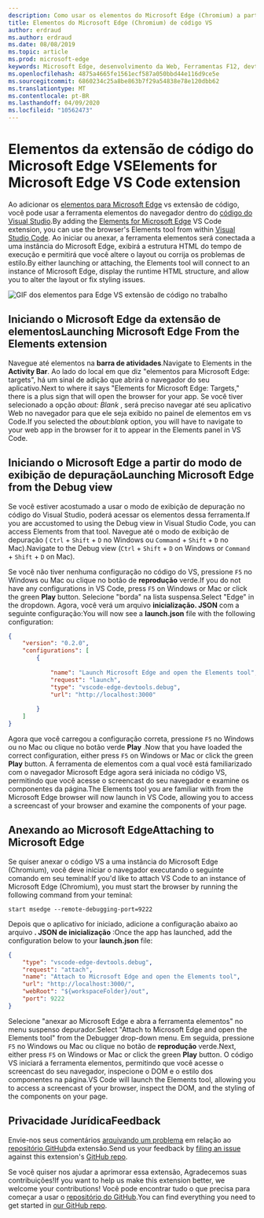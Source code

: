 ```yaml
---
description: Como usar os elementos do Microsoft Edge (Chromium) a partir do código VS
title: Elementos do Microsoft Edge (Chromium) de código VS
author: erdraud
ms.author: erdraud
ms.date: 08/08/2019
ms.topic: article
ms.prod: microsoft-edge
keywords: Microsoft Edge, desenvolvimento da Web, Ferramentas F12, devtools, código vs, código do Visual Studio, elementos
ms.openlocfilehash: 4875a4665fe1561ecf587a050bbd44e116d9ce5e
ms.sourcegitcommit: 6860234c25a8be863b7f29a54838e78e120dbb62
ms.translationtype: MT
ms.contentlocale: pt-BR
ms.lasthandoff: 04/09/2020
ms.locfileid: "10562473"
---
```

# <span data-ttu-id="7cb5b-104">Elementos da extensão de código do Microsoft Edge VS</span><span class="sxs-lookup"><span data-stu-id="7cb5b-104">Elements for Microsoft Edge VS Code extension</span></span>

<span data-ttu-id="7cb5b-105">Ao adicionar os [elementos para Microsoft Edge](https://marketplace.visualstudio.com/items?itemName=ms-edgedevtools.vscode-edge-devtools) vs extensão de código, você pode usar a ferramenta elementos do navegador dentro do [código do Visual Studio](https://code.visualstudio.com/).</span><span class="sxs-lookup"><span data-stu-id="7cb5b-105">By adding the [Elements for Microsoft Edge](https://marketplace.visualstudio.com/items?itemName=ms-edgedevtools.vscode-edge-devtools) VS Code extension, you can use the browser's Elements tool from within [Visual Studio Code](https://code.visualstudio.com/).</span></span> <span data-ttu-id="7cb5b-106">Ao iniciar ou anexar, a ferramenta elementos será conectada a uma instância do Microsoft Edge, exibirá a estrutura HTML do tempo de execução e permitirá que você altere o layout ou corrija os problemas de estilo.</span><span class="sxs-lookup"><span data-stu-id="7cb5b-106">By either launching or attaching, the Elements tool will connect to an instance of Microsoft Edge, display the runtime HTML structure, and allow you to alter the layout or fix styling issues.</span></span>

![GIF dos elementos para Edge VS extensão de código no trabalho](./media/elements-for-edge.gif)

## <span data-ttu-id="7cb5b-108">Iniciando o Microsoft Edge da extensão de elementos</span><span class="sxs-lookup"><span data-stu-id="7cb5b-108">Launching Microsoft Edge From the Elements extension</span></span> 

<span data-ttu-id="7cb5b-109">Navegue até elementos na **barra de atividades**.</span><span class="sxs-lookup"><span data-stu-id="7cb5b-109">Navigate to Elements in the **Activity Bar**.</span></span> <span data-ttu-id="7cb5b-110">Ao lado do local em que diz "elementos para Microsoft Edge: targets", há um sinal de adição que abrirá o navegador do seu aplicativo.</span><span class="sxs-lookup"><span data-stu-id="7cb5b-110">Next to where it says "Elements for Microsoft Edge: Targets," there is a plus sign that will open the browser for your app.</span></span> <span data-ttu-id="7cb5b-111">Se você tiver selecionado a opção *about: Blank* , será preciso navegar até seu aplicativo Web no navegador para que ele seja exibido no painel de elementos em vs Code.</span><span class="sxs-lookup"><span data-stu-id="7cb5b-111">If you selected the *about:blank* option, you will have to navigate to your web app in the browser for it to appear in the Elements panel in VS Code.</span></span>

## <span data-ttu-id="7cb5b-112">Iniciando o Microsoft Edge a partir do modo de exibição de depuração</span><span class="sxs-lookup"><span data-stu-id="7cb5b-112">Launching Microsoft Edge from the Debug view</span></span>

<span data-ttu-id="7cb5b-113">Se você estiver acostumado a usar o modo de exibição de depuração no código do Visual Studio, poderá acessar os elementos dessa ferramenta.</span><span class="sxs-lookup"><span data-stu-id="7cb5b-113">If you are accustomed to using the Debug view in Visual Studio Code, you can access Elements from that tool.</span></span> <span data-ttu-id="7cb5b-114">Navegue até o modo de exibição de depuração ( `Ctrl`  +  `Shift`  +  `D` no Windows ou `Command`  +  `Shift`  +  `D` no Mac).</span><span class="sxs-lookup"><span data-stu-id="7cb5b-114">Navigate to the Debug view (`Ctrl` + `Shift` + `D` on Windows or `Command` + `Shift` + `D` on Mac).</span></span> 

<span data-ttu-id="7cb5b-115">Se você não tiver nenhuma configuração no código do VS, pressione `F5` no Windows ou Mac ou clique no botão de **reprodução** verde.</span><span class="sxs-lookup"><span data-stu-id="7cb5b-115">If you do not have any configurations in VS Code, press `F5` on Windows or Mac or click the green **Play** button.</span></span> <span data-ttu-id="7cb5b-116">Selecione "borda" na lista suspensa.</span><span class="sxs-lookup"><span data-stu-id="7cb5b-116">Select "Edge" in the dropdown.</span></span> <span data-ttu-id="7cb5b-117">Agora, você verá um arquivo **inicialização. JSON** com a seguinte configuração:</span><span class="sxs-lookup"><span data-stu-id="7cb5b-117">You will now see a **launch.json** file with the following configuration:</span></span>

```json
{
    "version": "0.2.0",
    "configurations": [
        {
            
            "name": "Launch Microsoft Edge and open the Elements tool",
            "request": "launch",
            "type": "vscode-edge-devtools.debug",
            "url": "http://localhost:3000"
        
        }
    ]
}
```

<span data-ttu-id="7cb5b-118">Agora que você carregou a configuração correta, pressione `F5` no Windows ou no Mac ou clique no botão verde **Play** .</span><span class="sxs-lookup"><span data-stu-id="7cb5b-118">Now that you have loaded the correct configuration, either press `F5` on Windows or Mac or click the green **Play** button.</span></span> <span data-ttu-id="7cb5b-119">A ferramenta de elementos com a qual você está familiarizado com o navegador Microsoft Edge agora será iniciada no código VS, permitindo que você acesse o screencast do seu navegador e examine os componentes da página.</span><span class="sxs-lookup"><span data-stu-id="7cb5b-119">The Elements tool you are familiar with from the Microsoft Edge browser will now launch in VS Code, allowing you to access a screencast of your browser and examine the components of your page.</span></span>

## <span data-ttu-id="7cb5b-120">Anexando ao Microsoft Edge</span><span class="sxs-lookup"><span data-stu-id="7cb5b-120">Attaching to Microsoft Edge</span></span>
<span data-ttu-id="7cb5b-121">Se quiser anexar o código VS a uma instância do Microsoft Edge (Chromium), você deve iniciar o navegador executando o seguinte comando em seu teminal:</span><span class="sxs-lookup"><span data-stu-id="7cb5b-121">If you'd like to attach VS Code to an instance of Microsoft Edge (Chromium), you must start the browser by running the following command from your teminal:</span></span>

`start msedge --remote-debugging-port=9222`

<span data-ttu-id="7cb5b-122">Depois que o aplicativo for iniciado, adicione a configuração abaixo ao arquivo **. JSON de inicialização** :</span><span class="sxs-lookup"><span data-stu-id="7cb5b-122">Once the app has launched, add the configuration below to your **launch.json** file:</span></span>

```json
{
    "type": "vscode-edge-devtools.debug",
    "request": "attach",
    "name": "Attach to Microsoft Edge and open the Elements tool",
    "url": "http://localhost:3000/",
    "webRoot": "${workspaceFolder}/out",
    "port": 9222
}
```

<span data-ttu-id="7cb5b-123">Selecione "anexar ao Microsoft Edge e abra a ferramenta elementos" no menu suspenso depurador.</span><span class="sxs-lookup"><span data-stu-id="7cb5b-123">Select "Attach to Microsoft Edge and open the Elements tool" from the Debugger drop-down menu.</span></span> <span data-ttu-id="7cb5b-124">Em seguida, pressione `F5` no Windows ou Mac ou clique no botão de **reprodução** verde.</span><span class="sxs-lookup"><span data-stu-id="7cb5b-124">Next, either press `F5` on Windows or Mac or click the green **Play** button.</span></span> <span data-ttu-id="7cb5b-125">O código VS iniciará a ferramenta elementos, permitindo que você acesse o screencast do seu navegador, inspecione o DOM e o estilo dos componentes na página.</span><span class="sxs-lookup"><span data-stu-id="7cb5b-125">VS Code will launch the Elements tool, allowing you to access a screencast of your browser, inspect the DOM, and the styling of the components on your page.</span></span>

## <span data-ttu-id="7cb5b-126">Privacidade Jurídica</span><span class="sxs-lookup"><span data-stu-id="7cb5b-126">Feedback</span></span>
<span data-ttu-id="7cb5b-127">Envie-nos seus comentários [arquivando um problema](https://github.com/microsoft/vscode-edge-devtools/issues/new) em relação ao [repositório GitHub](https://github.com/microsoft/vscode-edge-devtools)da extensão.</span><span class="sxs-lookup"><span data-stu-id="7cb5b-127">Send us your feedback by [filing an issue](https://github.com/microsoft/vscode-edge-devtools/issues/new) against this extension's [GitHub repo](https://github.com/microsoft/vscode-edge-devtools).</span></span> 

<span data-ttu-id="7cb5b-128">Se você quiser nos ajudar a aprimorar essa extensão, Agradecemos suas contribuições!</span><span class="sxs-lookup"><span data-stu-id="7cb5b-128">If you want to help us make this extension better, we welcome your contributions!</span></span> <span data-ttu-id="7cb5b-129">Você pode encontrar tudo o que precisa para começar a usar o [repositório do GitHub](https://github.com/microsoft/vscode-edge-devtools).</span><span class="sxs-lookup"><span data-stu-id="7cb5b-129">You can find everything you need to get started in [our GitHub repo](https://github.com/microsoft/vscode-edge-devtools).</span></span>